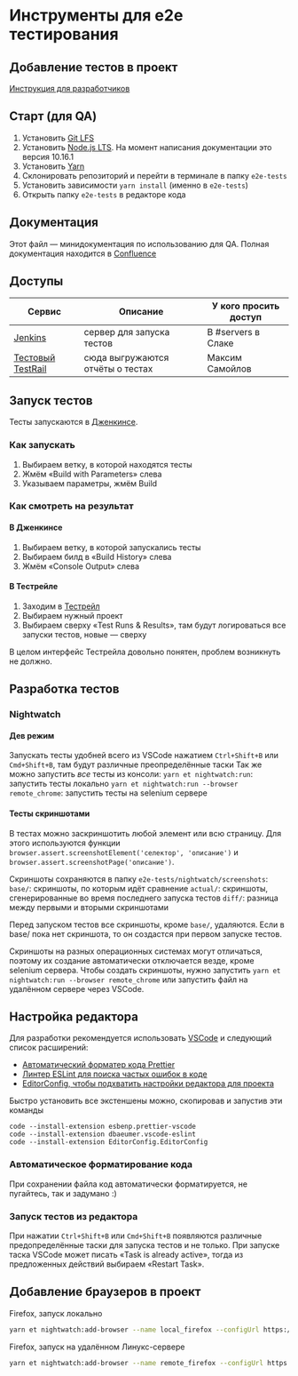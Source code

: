 # Инструменты для e2e тестирования

## Добавление тестов в проект

[Инструкция для разработчиков](./SETUP.md)

## Старт (для QA)

1. Установить [Git LFS](https://git-lfs.github.com)
1. Установить [Node.js LTS](https://nodejs.org/en/). На момент написания документации это версия 10.16.1
1. Установить [Yarn](https://yarnpkg.com/lang/en/docs/install/)
1. Склонировать репозиторий и перейти в терминале в папку `e2e-tests`
1. Установить зависимости `yarn install` (именно в `e2e-tests`)
1. Открыть папку `e2e-tests` в редакторе кода

## Документация

Этот файл — минидокументация по использованию для QA. Полная документация находится в [Confluence](https://confluence.csssr.io/x/6AANAQ)

## Доступы

| Сервис                                              | Описание                         | У кого просить доступ |
| --------------------------------------------------- | -------------------------------- | --------------------- |
| [Jenkins](jenkins.csssr.ru)                         | сервер для запуска тестов        | В #servers в Слаке    |
| [Тестовый TestRail](https://csssrtest2.testrail.io) | сюда выгружаются отчёты о тестах | Максим Самойлов       |

## Запуск тестов

Тесты запускаются в [Дженкинсе](https://jenkins.csssr.ru/).

### Как запускать

1. Выбираем ветку, в которой находятся тесты
1. Жмём «Build with Parameters» слева
1. Указываем параметры, жмём Build

### Как смотреть на результат

#### В Дженкинсе

1. Выбираем ветку, в которой запускались тесты
1. Выбираем билд в «Build History» слева
1. Жмём «Console Output» слева

#### В Тестрейле

1. Заходим в [Тестрейл](https://csssrtest2.testrail.io/)
1. Выбираем нужный проект
1. Выбираем сверху «Test Runs & Results», там будут логироваться все запуски тестов, новые — сверху

В целом интерфейс Тестрейла довольно понятен, проблем возникнуть не должно.

## Разработка тестов

### Nightwatch

#### Дев режим

Запускать тесты удобней всего из VSCode нажатием `Ctrl+Shift+B` или `Cmd+Shift+B`, там будут различные преопределённые таски
Так же можно запустить _все_ тесты из консоли:
`yarn et nightwatch:run`: запустить тесты локально
`yarn et nightwatch:run --browser remote_chrome`: запустить тесты на selenium сервере

#### Тесты скриншотами

В тестах можно заскриншотить любой элемент или всю страницу.
Для этого используются функции `browser.assert.screenshotElement('селектор', 'описание')` и `browser.assert.screenshotPage('описание')`.

Скриншоты сохраняются в папку `e2e-tests/nightwatch/screenshots`:
`base/`: скриншоты, по которым идёт сравнение
`actual/`: скриншоты, сгенерированные во время последнего запуска тестов
`diff/`: разница между первыми и вторыми скриншотами

Перед запуском тестов все скриншоты, кроме `base/`, удаляются.
Если в base/ пока нет скриншота, то он создастся при первом запуске тестов.

Скриншоты на разных операционных системах могут отличаться, поэтому их создание автоматически отключается везде, кроме selenium сервера.
Чтобы создать скриншоты, нужно запустить `yarn et nightwatch:run --browser remote_chrome` или запустить файл на удалённом сервере через VSCode.

## Настройка редактора

Для разработки рекомендуется использовать [VSCode](https://code.visualstudio.com) и следующий список расширений:

- [Автоматический форматер кода Prettier](https://marketplace.visualstudio.com/items?itemName=esbenp.prettier-vscode)
- [Линтер ESLint для поиска частых ошибок в коде](https://marketplace.visualstudio.com/items?itemName=dbaeumer.vscode-eslint)
- [EditorConfig, чтобы подхватить настройки редактора для проекта](https://marketplace.visualstudio.com/items?itemName=EditorConfig.EditorConfig)

Быстро установить все экстеншены можно, скопировав и запустив эти команды

```
code --install-extension esbenp.prettier-vscode
code --install-extension dbaeumer.vscode-eslint
code --install-extension EditorConfig.EditorConfig
```

### Автоматическое форматирование кода

При сохранении файла код автоматически форматируется, не пугайтесь, так и задумано :)

### Запуск тестов из редактора

При нажатии `Ctrl+Shift+B` или `Cmd+Shift+B` появляются различные предопределённые таски для запуска тестов и не только.
При запуске таска VSCode может писать «Task is already active», тогда из предложенных действий выбираем «Restart Task».

## Добавление браузеров в проект

Firefox, запуск локально

```bash
yarn et nightwatch:add-browser --name local_firefox --configUrl https://bit.ly/2pNgzGd
```

Firefox, запуск на удалённом Линукс-сервере

```bash
yarn et nightwatch:add-browser --name remote_firefox --configUrl https://bit.ly/2Mb8thW
```
